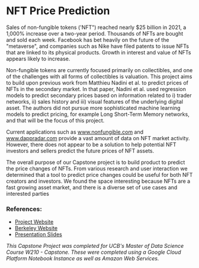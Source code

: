 # NFT Price Prediction

Sales of non-fungible tokens ('NFT") reached nearly $25 billion in 2021, a 1,000% increase over a two-year period.  Thousands of NFTs are bought and sold each week.  Facebook has bet heavily on the future of the "metaverse", and companies such as Nike have filed patents to issue NFTs that are linked to its physical products. Growth in interest and value of NFTs appears likely to increase.
 
Non-fungible tokens are currently focused primarily on collectibles, and one of the challenges with all forms of collectibles is valuation.  This project aims to build upon previous work from Matthieu Nadini et al. to predict prices of NFTs in the secondary market. In that paper, Nadini et al. used regression models to predict secondary prices based on information related to i) trader networks, ii) sales history and iii) visual features of the underlying digital asset. The authors did not pursue more sophisticated machine learning models to predict pricing, for example Long Short-Term Memory networks, and that will be the focus of this project.
 
Current applications such as www.nonfungible.com and www.dappradar.com provide a vast amount of data on NFT market activity.  However, there does not appear to be a solution to help potential NFT investors and sellers predict the future prices of NFT assets.

The overall purpose of our Capstone project is to build product to predict the price changes of NFTs. From various research and user interaction we determined that a tool to predict price changes could be useful for both NFT creators and investors. We found the space interesting because NFTs are a fast growing asset market, and there is a diverse set of use cases and interested parties

### References:
* [Project Website](https://sites.google.com/berkeley.edu/nftpredictor/home)
* [Berkeley Website](https://www.ischool.berkeley.edu/projects/2022/nft-predictor)
* [Presentation Slides](https://docs.google.com/presentation/d/1hoDqk6DU45HUwCyZkFBq5Z8CvfIDWMZC/edit#slide=id.p1)

*This Capstone Project was completed for UCB's Master of Data Science Course W210 - Capstone. These were completed using a Google Cloud Platform Notebook Instance as well as Amazon Web Services.*
